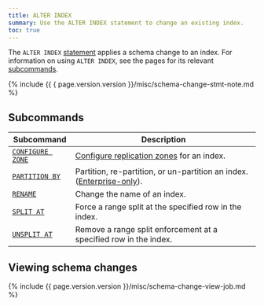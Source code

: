 ```yaml
---
title: ALTER INDEX
summary: Use the ALTER INDEX statement to change an existing index.
toc: true
---
```


The `ALTER INDEX` [statement](sql-statements.html) applies a schema change to an index. For information on using `ALTER INDEX`, see the pages for its relevant [subcommands](#subcommands).

{%  include {{ { page.version.version  }}/misc/schema-change-stmt-note.md %}

## Subcommands

Subcommand | Description
-----------|------------
[`CONFIGURE ZONE`](configure-zone.html) | [Configure replication zones](configure-replication-zones.html) for an index.
[`PARTITION BY`](partition-by.html)  | Partition, re-partition, or un-partition an index. ([Enterprise-only](enterprise-licensing.html)).
[`RENAME`](rename-index.html) | Change the name of an index.
[`SPLIT AT`](split-at.html) | Force a range split at the specified row in the index.
[`UNSPLIT AT`](unsplit-at.html) | Remove a range split enforcement at a specified row in the index.

## Viewing schema changes

{%  include {{  page.version.version  }}/misc/schema-change-view-job.md %}
